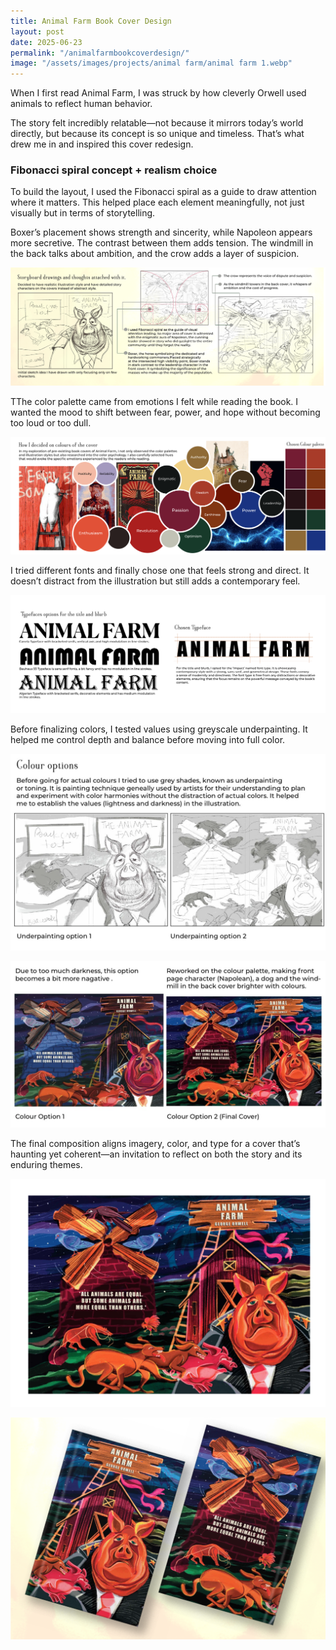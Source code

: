 ```yaml
---
title: Animal Farm Book Cover Design
layout: post
date: 2025-06-23
permalink: "/animalfarmbookcoverdesign/"
image: "/assets/images/projects/animal farm/animal farm 1.webp"
---
```

When I first read Animal Farm, I was struck by how cleverly Orwell used animals to reflect human behavior. 

The story felt incredibly relatable—not because it mirrors today’s world directly, but because its concept is so unique and timeless. That’s what drew me in and inspired this cover redesign.

<h3>Fibonacci spiral concept + realism choice</h3>
To build the layout, I used the Fibonacci spiral as a guide to draw attention where it matters. This helped place each element meaningfully, not just visually but in terms of storytelling.

Boxer’s placement shows strength and sincerity, while Napoleon appears more secretive. The contrast between them adds tension. The windmill in the back talks about ambition, and the crow adds a layer of suspicion.

![My Image](/assets/images/projects/animal%20farm/animal%20farm%202.webp)

TThe color palette came from emotions I felt while reading the book. I wanted the mood to shift between fear, power, and hope without becoming too loud or too dull.

![My Image](/assets/images/projects/animal%20farm/animal%20farm%203.webp)

I tried different fonts and finally chose one that feels strong and direct. It doesn’t distract from the illustration but still adds a contemporary feel.

![My Image](/assets/images/projects/animal%20farm/animal%20farm%204.webp)

Before finalizing colors, I tested values using greyscale underpainting. It helped me control depth and balance before moving into full color.

![My Image](/assets/images/projects/animal%20farm/animal%20farm%205.webp)

![My Image](/assets/images/projects/animal%20farm/animal%20farm%206.webp)

The final composition aligns imagery, color, and type for a cover that’s haunting yet coherent—an invitation to reflect on both the story and its enduring themes.

![My Image](/assets/images/projects/animal%20farm/animal%20farm%207.webp)

![My Image](/assets/images/projects/animal%20farm/animal%20farm%208.webp)




